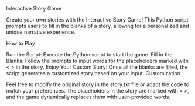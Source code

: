 Interactive Story Game

Create your own stories with the Interactive Story Game! This Python script prompts users to fill in the blanks of a story, allowing for a personalized and unique narrative experience.

How to Play

Run the Script:
Execute the Python script to start the game.
Fill in the Blanks:
Follow the prompts to input words for the placeholders marked with < > in the story.
Enjoy Your Custom Story:
Once all the blanks are filled, the script generates a customized story based on your input.
Customization

Feel free to modify the original story in the story.txt file or adapt the code to match your preferences. The placeholders in the story are marked with < >, and the game dynamically replaces them with user-provided words.
